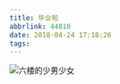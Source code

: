 ```yaml
---
title: 毕业啦
abbrlink: 44810
date: 2018-04-24 17:18:26
tags:
---
```

![六楼的少男少女](http://p7b9iw239.bkt.clouddn.com/809336033.jpg)
